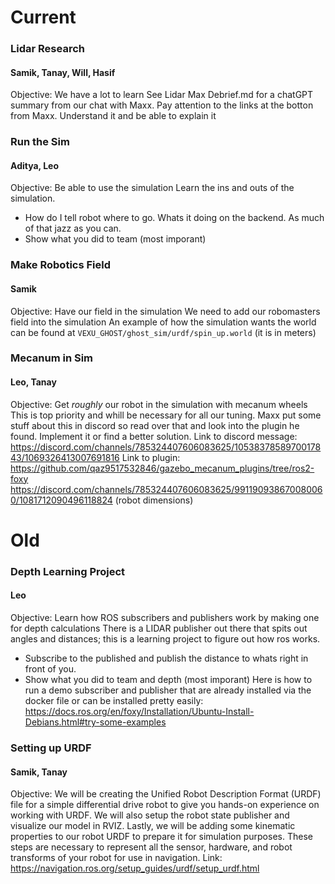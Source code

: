 # Current

### Lidar Research
#### Samik, Tanay, Will, Hasif
Objective: We have a lot to learn
See Lidar Max Debrief.md for a chatGPT summary from our chat with Maxx. Pay attention to the links at the botton from Maxx. Understand it and be able to explain it

### Run the Sim
#### Aditya, Leo
Objective: Be able to use the simulation
Learn the ins and outs of the simulation.
 * How do I tell robot where to go. Whats it doing on the backend. As much of that jazz as you can.
 * Show what you did to team (most imporant)

### Make Robotics Field
#### Samik
Objective: Have our field in the simulation
We need to add our robomasters field into the simulation
An example of how the simulation wants the world can be found at `VEXU_GHOST/ghost_sim/urdf/spin_up.world` (it is in meters)

### Mecanum in Sim
#### Leo, Tanay
Objective: Get _roughly_ our robot in the simulation with mecanum wheels
This is top priority and whill be necessary for all our tuning. Maxx put some stuff about this in discord so read over that and look into the plugin he found. Implement it or find a better solution.
Link to discord message:
https://discord.com/channels/785324407606083625/1053837858970017843/1069326413007691816
Link to plugin:
https://github.com/qaz9517532846/gazebo_mecanum_plugins/tree/ros2-foxy
https://discord.com/channels/785324407606083625/991190938670080060/1081712090496118824 (robot dimensions)

# Old

### Depth Learning Project 
#### Leo
Objective: Learn how ROS subscribers and publishers work by making one for depth calculations
There is a LIDAR publisher out there that spits out angles and distances; this is a learning project to figure out how ros works.
 * Subscribe to the published and publish the distance to whats right in front of you.
 * Show what you did to team and depth (most imporant)
Here is how to run a demo subscriber and publisher that are already installed via the docker file or can be installed pretty easily:
https://docs.ros.org/en/foxy/Installation/Ubuntu-Install-Debians.html#try-some-examples

### Setting up URDF
#### Samik, Tanay
Objective: We will be creating the Unified Robot Description Format (URDF) file for a simple differential drive robot to give you hands-on experience on working with URDF. We will also setup the robot state publisher and visualize our model in RVIZ. Lastly, we will be adding some kinematic properties to our robot URDF to prepare it for simulation purposes. These steps are necessary to represent all the sensor, hardware, and robot transforms of your robot for use in navigation.
Link:
https://navigation.ros.org/setup_guides/urdf/setup_urdf.html